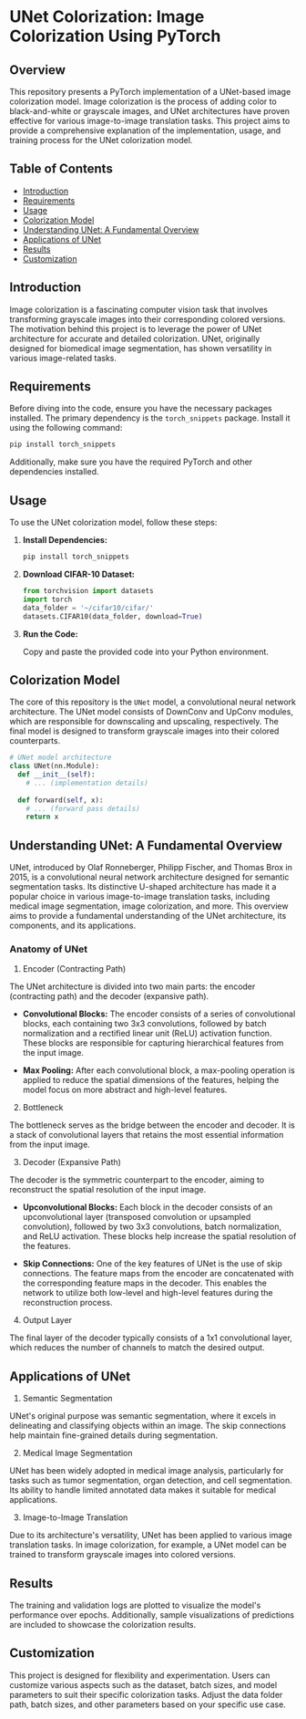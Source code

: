 # UNet Colorization: Image Colorization Using PyTorch

## Overview

This repository presents a PyTorch implementation of a UNet-based image colorization model. Image colorization is the process of adding color to black-and-white or grayscale images, and UNet architectures have proven effective for various image-to-image translation tasks. This project aims to provide a comprehensive explanation of the implementation, usage, and training process for the UNet colorization model.

## Table of Contents

- [Introduction](#introduction)
- [Requirements](#requirements)
- [Usage](#usage)
- [Colorization Model](#colorization-model)
- [Understanding UNet: A Fundamental Overview](#understanding-unet-a-fundamental-overview)
- [Applications of UNet](#Applications-of-UNet)
- [Results](#results)
- [Customization](#customization)

## Introduction

Image colorization is a fascinating computer vision task that involves transforming grayscale images into their corresponding colored versions. The motivation behind this project is to leverage the power of UNet architecture for accurate and detailed colorization. UNet, originally designed for biomedical image segmentation, has shown versatility in various image-related tasks.

## Requirements

Before diving into the code, ensure you have the necessary packages installed. The primary dependency is the `torch_snippets` package. Install it using the following command:

```bash
pip install torch_snippets
```

Additionally, make sure you have the required PyTorch and other dependencies installed.

## Usage

To use the UNet colorization model, follow these steps:

1. **Install Dependencies:**
   
    ```bash
    pip install torch_snippets
    ```

2. **Download CIFAR-10 Dataset:**
   
    ```python
    from torchvision import datasets
    import torch
    data_folder = '~/cifar10/cifar/'
    datasets.CIFAR10(data_folder, download=True)
    ```

3. **Run the Code:**
   
    Copy and paste the provided code into your Python environment.

## Colorization Model

The core of this repository is the `UNet` model, a convolutional neural network architecture. The UNet model consists of DownConv and UpConv modules, which are responsible for downscaling and upscaling, respectively. The final model is designed to transform grayscale images into their colored counterparts.

```python
# UNet model architecture
class UNet(nn.Module):
  def __init__(self):
    # ... (implementation details)
    
  def forward(self, x):
    # ... (forward pass details)
    return x
```









## Understanding UNet: A Fundamental Overview

UNet, introduced by Olaf Ronneberger, Philipp Fischer, and Thomas Brox in 2015, is a convolutional neural network architecture designed for semantic segmentation tasks. Its distinctive U-shaped architecture has made it a popular choice in various image-to-image translation tasks, including medical image segmentation, image colorization, and more. This overview aims to provide a fundamental understanding of the UNet architecture, its components, and its applications.

### Anatomy of UNet

1. Encoder (Contracting Path)

The UNet architecture is divided into two main parts: the encoder (contracting path) and the decoder (expansive path).

- **Convolutional Blocks:**
  The encoder consists of a series of convolutional blocks, each containing two 3x3 convolutions, followed by batch normalization and a rectified linear unit (ReLU) activation function. These blocks are responsible for capturing hierarchical features from the input image.

- **Max Pooling:**
  After each convolutional block, a max-pooling operation is applied to reduce the spatial dimensions of the features, helping the model focus on more abstract and high-level features.

2. Bottleneck

The bottleneck serves as the bridge between the encoder and decoder. It is a stack of convolutional layers that retains the most essential information from the input image.

3. Decoder (Expansive Path)

The decoder is the symmetric counterpart to the encoder, aiming to reconstruct the spatial resolution of the input image.

- **Upconvolutional Blocks:**
  Each block in the decoder consists of an upconvolutional layer (transposed convolution or upsampled convolution), followed by two 3x3 convolutions, batch normalization, and ReLU activation. These blocks help increase the spatial resolution of the features.

- **Skip Connections:**
  One of the key features of UNet is the use of skip connections. The feature maps from the encoder are concatenated with the corresponding feature maps in the decoder. This enables the network to utilize both low-level and high-level features during the reconstruction process.

4. Output Layer

The final layer of the decoder typically consists of a 1x1 convolutional layer, which reduces the number of channels to match the desired output.

## Applications of UNet

1. Semantic Segmentation

UNet's original purpose was semantic segmentation, where it excels in delineating and classifying objects within an image. The skip connections help maintain fine-grained details during segmentation.

2. Medical Image Segmentation

UNet has been widely adopted in medical image analysis, particularly for tasks such as tumor segmentation, organ detection, and cell segmentation. Its ability to handle limited annotated data makes it suitable for medical applications.

3. Image-to-Image Translation

Due to its architecture's versatility, UNet has been applied to various image translation tasks. In image colorization, for example, a UNet model can be trained to transform grayscale images into colored versions.




















## Results

The training and validation logs are plotted to visualize the model's performance over epochs. Additionally, sample visualizations of predictions are included to showcase the colorization results.

## Customization

This project is designed for flexibility and experimentation. Users can customize various aspects such as the dataset, batch sizes, and model parameters to suit their specific colorization tasks. Adjust the data folder path, batch sizes, and other parameters based on your specific use case.
